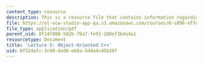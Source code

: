 ```yaml
---
content_type: resource
description: This is a resource file that contains information regarding lecture 5.
file: https://ol-ocw-studio-app-qa.s3.amazonaws.com/courses/6-s096-effective-programming-in-c-and-c-january-iap-2014/8f524afc3c98ded0e66a5d4a4c45b30f_MIT6_S096IAP14_Lecture5.pdf
file_type: application/pdf
parent_uid: 8f24f800-582b-70a7-fe91-288ef3b4a4a1
resourcetype: Document
title: 'Lecture 5: Object-Oriented C++'
uid: 8f524afc-3c98-ded0-e66a-5d4a4c45b30f
---
```

